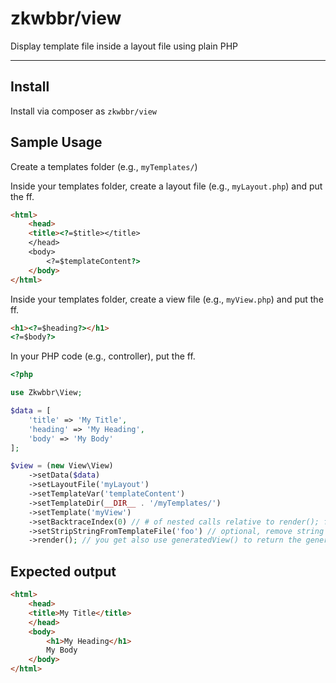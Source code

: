 # zkwbbr/view

Display template file inside a layout file using plain PHP

---

## Install

Install via composer as `zkwbbr/view`

## Sample Usage

Create a templates folder (e.g., `myTemplates/`)

Inside your templates folder, create a layout file (e.g., `myLayout.php`) and put the ff.

```html
<html>
    <head>
    <title><?=$title></title>
    </head>
    <body>
        <?=$templateContent?>
    </body>
</html>
```

Inside your templates folder, create a view file (e.g., `myView.php`) and put the ff.

```html
<h1><?=$heading?></h1>
<?=$body?>
```

In your PHP code (e.g., controller), put the ff.

```php
<?php

use Zkwbbr\View;

$data = [
    'title' => 'My Title',
    'heading' => 'My Heading',
    'body' => 'My Body'
];

$view = (new View\View)
    ->setData($data)
    ->setLayoutFile('myLayout')
    ->setTemplateVar('templateContent')
    ->setTemplateDir(__DIR__ . '/myTemplates/')
    ->setTemplate('myView')
    ->setBacktraceIndex(0) // # of nested calls relative to render(); for auto-detecting template file (try 0 first then increment until you find it)
    ->setStripStringFromTemplateFile('foo') // optional, remove string from template file (e.g., if your controller is the basis for auto template detection e.g., UserControllerIndex, and your actual template file is UserIndex, use 'Controller' as value here)
    ->render(); // you get also use generatedView() to return the generated view instead of outputting it
```

## Expected output

```html
<html>
    <head>
    <title>My Title</title>
    </head>
    <body>
        <h1>My Heading</h1>
        My Body
    </body>
</html>
```
